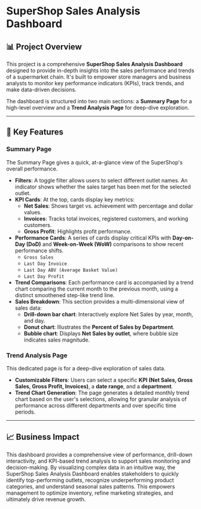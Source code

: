 # SuperShop Sales Analysis Dashboard

## 📊 Project Overview
This project is a comprehensive **SuperShop Sales Analysis Dashboard** designed to provide in-depth insights into the sales performance and trends of a supermarket chain. It's built to empower store managers and business analysts to monitor key performance indicators (KPIs), track trends, and make data-driven decisions.

The dashboard is structured into two main sections: a **Summary Page** for a high-level overview and a **Trend Analysis Page** for deep-dive exploration.

---

## 🚀 Key Features

### Summary Page
The Summary Page gives a quick, at-a-glance view of the SuperShop's overall performance.

* **Filters**: A toggle filter allows users to select different outlet names. An indicator shows whether the sales target has been met for the selected outlet.
* **KPI Cards**: At the top, cards display key metrics:
    * **Net Sales**: Shows target vs. achievement with percentage and dollar values.
    * **Invoices**: Tracks total invoices, registered customers, and working customers.
    * **Gross Profit**: Highlights profit performance.
* **Performance Cards**: A series of cards display critical KPIs with **Day-on-Day (DoD)** and **Week-on-Week (WoW)** comparisons to show recent performance shifts.
    * `Gross Sales`
    * `Last Day Invoice`
    * `Last Day ABV (Average Basket Value)`
    * `Last Day Profit`
* **Trend Comparisons**: Each performance card is accompanied by a trend chart comparing the current month to the previous month, using a distinct smoothened step-like trend line.
* **Sales Breakdown**: This section provides a multi-dimensional view of sales data:
    * **Drill-down bar chart**: Interactively explore Net Sales by year, month, and day.
    * **Donut chart**: Illustrates the **Percent of Sales by Department**.
    * **Bubble chart**: Displays **Net Sales by outlet**, where bubble size indicates sales magnitude.

### Trend Analysis Page
This dedicated page is for a deep-dive exploration of sales data.

* **Customizable Filters**: Users can select a specific **KPI (Net Sales, Gross Sales, Gross Profit, Invoices)**, a **date range**, and a **department**.
* **Trend Chart Generation**: The page generates a detailed monthly trend chart based on the user's selections, allowing for granular analysis of performance across different departments and over specific time periods.

---

## 📈 Business Impact
This dashboard provides a comprehensive view of performance, drill-down interactivity, and KPI-based trend analysis to support sales monitoring and decision-making. By visualizing complex data in an intuitive way, the SuperShop Sales Analysis Dashboard enables stakeholders to quickly identify top-performing outlets, recognize underperforming product categories, and understand seasonal sales patterns. This empowers management to optimize inventory, refine marketing strategies, and ultimately drive revenue growth.
